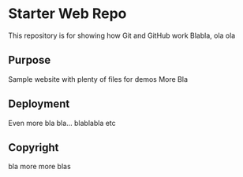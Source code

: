 # Starter Web Repo

This repository is for showing how Git and GitHub work
Blabla, ola ola

## Purpose

Sample website with plenty of files for demos
More Bla

## Deployment

Even more bla
bla...
blablabla etc

## Copyright

bla
more more blas